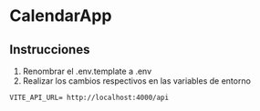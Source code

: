 # CalendarApp

## Instrucciones
1. Renombrar el .env.template a .env
2. Realizar los cambios respectivos en las variables de entorno

```
VITE_API_URL= http://localhost:4000/api

```